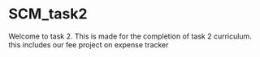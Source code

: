 # SCM_task2
Welcome to task 2.
This is made for the completion of task 2 curriculum.
this includes our fee project on expense tracker
